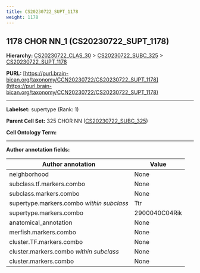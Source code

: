 ```yaml
---
title: CS20230722_SUPT_1178
weight: 1178
---
```

## 1178 CHOR NN_1 (CS20230722_SUPT_1178)
<b>Hierarchy: </b>
[CS20230722_CLAS_30](../CS20230722_CLAS_30) >
[CS20230722_SUBC_325](../CS20230722_SUBC_325) >
[CS20230722_SUPT_1178](../CS20230722_SUPT_1178)

**PURL:** [https://purl.brain-bican.org/taxonomy/CCN20230722/CS20230722_SUPT_1178](https://purl.brain-bican.org/taxonomy/CCN20230722/CS20230722_SUPT_1178)

---


**Labelset:** supertype (Rank: 1)

**Parent Cell Set:** 325 CHOR NN ([CS20230722_SUBC_325](../CS20230722_SUBC_325))



**Cell Ontology Term:** 

[MARKER GENES.]: #


---

[TRANSFERRED ANNOTATIONS.]: #


[AUTHOR ANNOTATION FIELDS.]: #


**Author annotation fields:**

| Author annotation | Value |
|-------------------|-------|
|neighborhood|None|
|subclass.tf.markers.combo|None|
|subclass.markers.combo|None|
|supertype.markers.combo _within subclass_|Ttr|
|supertype.markers.combo|2900040C04Rik|
|anatomical_annotation|None|
|merfish.markers.combo|None|
|cluster.TF.markers.combo|None|
|cluster.markers.combo _within subclass_|None|
|cluster.markers.combo|None|
